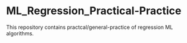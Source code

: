 # ML_Regression_Practical-Practice
This repository contains practcal/general-practice of regression ML algorithms.
